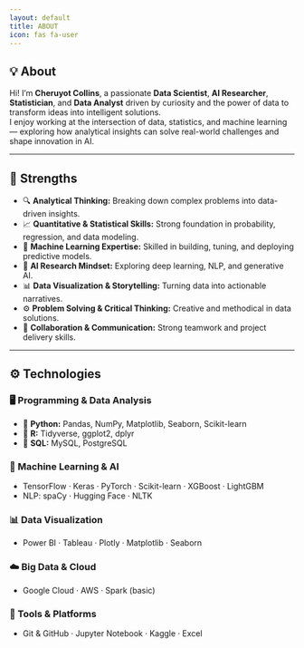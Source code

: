 ```yaml
---
layout: default
title: ABOUT
icon: fas fa-user
---
```

## 💡 About

Hi! I’m **Cheruyot Collins**, a passionate **Data Scientist**, **AI Researcher**, **Statistician**, and **Data Analyst** driven by curiosity and the power of data to transform ideas into intelligent solutions.  
I enjoy working at the intersection of data, statistics, and machine learning — exploring how analytical insights can solve real-world challenges and shape innovation in AI.

---

## 💪 Strengths

- 🔍 **Analytical Thinking:** Breaking down complex problems into data-driven insights.  
- 📈 **Quantitative & Statistical Skills:** Strong foundation in probability, regression, and data modeling.  
- 🤖 **Machine Learning Expertise:** Skilled in building, tuning, and deploying predictive models.  
- 🧠 **AI Research Mindset:** Exploring deep learning, NLP, and generative AI.  
- 📊 **Data Visualization & Storytelling:** Turning data into actionable narratives.  
- ⚙️ **Problem Solving & Critical Thinking:** Creative and methodical in data solutions.  
- 🤝 **Collaboration & Communication:** Strong teamwork and project delivery skills.  

---

## ⚙️ Technologies

### 🖥️ Programming & Data Analysis
- 🐍 **Python:** Pandas, NumPy, Matplotlib, Seaborn, Scikit-learn  
- 📘 **R:** Tidyverse, ggplot2, dplyr  
- 💾 **SQL:** MySQL, PostgreSQL  

### 🤖 Machine Learning & AI
- TensorFlow · Keras · PyTorch · Scikit-learn · XGBoost · LightGBM  
- NLP: spaCy · Hugging Face · NLTK  

### 📊 Data Visualization
- Power BI · Tableau · Plotly · Matplotlib · Seaborn  

### ☁️ Big Data & Cloud
- Google Cloud · AWS · Spark (basic)  

### 🧰 Tools & Platforms
- Git & GitHub · Jupyter Notebook · Kaggle · Excel  
